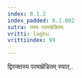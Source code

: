 ```yaml
---
index: 8.1.2
index_padded: 8.1.002
sutra: तस्य परमाम्रेडितम्
vritti: laghu
vrittiindex: 99

---
```

द्विरुक्तस्य परमाम्रेडितम् स्यात्..